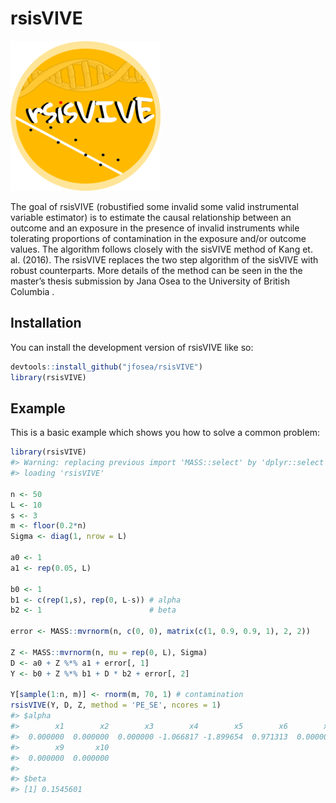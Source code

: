 
<!-- README.md is generated from README.Rmd. Please edit that file -->

# rsisVIVE

![](man/figures/logo.png)

The goal of rsisVIVE (robustified some invalid some valid instrumental
variable estimator) is to estimate the causal relationship between an
outcome and an exposure in the presence of invalid instruments while
tolerating proportions of contamination in the exposure and/or outcome
values. The algorithm follows closely with the sisVIVE method of Kang
et. al. (2016). The rsisVIVE replaces the two step algorithm of the
sisVIVE with robust counterparts. More details of the method can be seen
in the the master’s thesis submission by Jana Osea to the University of
British Columbia .

## Installation

You can install the development version of rsisVIVE like so:

``` r
devtools::install_github("jfosea/rsisVIVE")
library(rsisVIVE)
```

## Example

This is a basic example which shows you how to solve a common problem:

``` r
library(rsisVIVE)
#> Warning: replacing previous import 'MASS::select' by 'dplyr::select' when
#> loading 'rsisVIVE'

n <- 50
L <- 10
s <- 3
m <- floor(0.2*n)
Sigma <- diag(1, nrow = L)

a0 <- 1
a1 <- rep(0.05, L)

b0 <- 1
b1 <- c(rep(1,s), rep(0, L-s)) # alpha
b2 <- 1                        # beta

error <- MASS::mvrnorm(n, c(0, 0), matrix(c(1, 0.9, 0.9, 1), 2, 2))

Z <- MASS::mvrnorm(n, mu = rep(0, L), Sigma)
D <- a0 + Z %*% a1 + error[, 1]
Y <- b0 + Z %*% b1 + D * b2 + error[, 2]

Y[sample(1:n, m)] <- rnorm(m, 70, 1) # contamination
rsisVIVE(Y, D, Z, method = 'PE_SE', ncores = 1)
#> $alpha
#>        x1        x2        x3        x4        x5        x6        x7        x8 
#>  0.000000  0.000000  0.000000 -1.066817 -1.899654  0.971313  0.000000 -1.421266 
#>        x9       x10 
#>  0.000000  0.000000 
#> 
#> $beta
#> [1] 0.1545601
```
